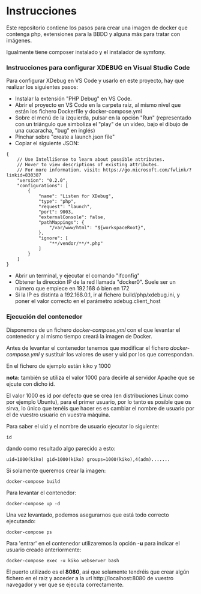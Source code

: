 # Instrucciones

Este repositorio contiene los pasos para crear una imagen de docker que contenga php, extensiones para la BBDD y alguna más para tratar con imágenes.

Igualmente tiene composer instalado y el instalador de symfony.

### Instrucciones para configurar XDEBUG en Visual Studio Code

Para configurar XDebug en VS Code y usarlo en este proyecto, hay que realizar los siguientes pasos:

- Instalar la extensión "PHP Debug" en VS Code.
- Abrir el proyecto en VS Code en la carpeta raiz, al mismo nivel que están los fichero Dockerfile y docker-compose.yml
- Sobre el menú de la izquierda, pulsar en la opción "Run" (representado con un triángulo que simboliza el "play" de un vídeo, bajo el dibujo de una cucaracha, "bug" en inglés)
- Pinchar sobre "create a launch.json file"
- Copiar el siguiente JSON:
~~~
{
    // Use IntelliSense to learn about possible attributes.
    // Hover to view descriptions of existing attributes.
    // For more information, visit: https://go.microsoft.com/fwlink/?linkid=830387
    "version": "0.2.0",
    "configurations": [
        {
            "name": "Listen for XDebug",
            "type": "php",
            "request": "launch",
            "port": 9003,
            "externalConsole": false,
            "pathMappings": {
                "/var/www/html": "${workspaceRoot}",
            },
            "ignore": [
                "**/vendor/**/*.php"
            ]
        }
    ]
}
~~~
- Abrir un terminal, y ejecutar el comando "ifconfig"
- Obtener la dirección IP de la red llamada "docker0". Suele ser un número que empiece en 192.168 ó bien en 172
- Si la IP es distinta a 192.168.0.1, ir al fichero build/php/xdebug.ini, y poner el valor correcto en el parámetro xdebug.client_host


### Ejecución del contenedor

Disponemos de un fichero _docker-compose.yml_ con el que levantar el contenedor y al mismo tiempo creará la imagen de Docker.

Antes de levantar el contenedor tenemos que modificar el fichero _docker-compose.yml_ y sustituir los valores de user y uid por los que correspondan.

En el fichero de ejemplo están kiko y 1000 

**nota:** también se utiliza el valor 1000 para decirle al servidor Apache que se ejcute con dicho id. 

El valor 1000 es id por defecto que se crea (en distribuciones Linux como por ejemplo Ubuntu), para el primer usuario, por lo tanto es posible que 
os sirva, lo único que tenéis que hacer es es cambiar el nombre de usuario por el de vuestro usuario en vuestra máquina.

Para saber el uid y el nombre de usuario ejecutar lo siguiente:

```
id
```  

dando como resultado algo parecido a esto:
 
 ```
uid=1000(kiko) gid=1000(kiko) groups=1000(kiko),4(adm).......
```

Si solamente queremos crear la imagen:

```
docker-compose build
```

Para levantar el contenedor:

```
docker-compose up -d
```

Una vez levantado, podemos asegurarnos que está todo correcto ejecutando:

```
docker-compose ps
```

Para 'entrar' en el contenedor utilizaremos la opción **-u** para indicar el usuario creado anteriormente:

```
docker-compose exec -u kiko webserver bash
```

El puerto utilizado es el **8080**, asi que solamente tendréis que crear algún fichero en el raiz y acceder a la url
 http://localhost:8080 de vuestro navegador y ver que se ejecuta correctamente.

